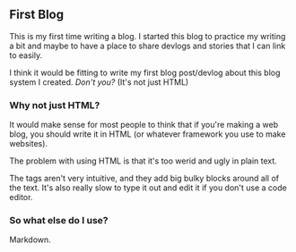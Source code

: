 ## First Blog
This is my first time writing a blog.
I started this blog to practice my writing a bit and maybe to have a place to share devlogs and stories that I can link to easily.

I think it would be fitting to write my first blog post/devlog about this blog system I created. *Don't you?*
(It's not just HTML)

### Why not just HTML?
It would make sense for most people to think that if you're making a web blog, you should write it in HTML (or whatever framework you use to make websites).

The problem with using HTML is that it's too werid and ugly in plain text.

The tags aren't very intuitive, and they add big bulky blocks around all of the text. It's also really slow to type it out and edit it if you don't use a code editor.

### So what else do I use?
Markdown.